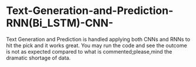 # Text-Generation-and-Prediction-RNN(Bi_LSTM)-CNN-
Text Generation and Prediction is handled applying both CNNs and RNNs to hit the pick and it works  great.
You may run the code and see the outcome is not as expected compared to what is commented;please,mind the dramatic shortage of data.
